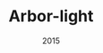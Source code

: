 ---
title: Arbor-light
_img: arbor-light.jpg
size: n/a
medium: Ink on Metal
date: 2015
_render: false
---